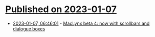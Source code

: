 # [Published on 2023-01-07](index.md)

* [2023-01-07, 06:46:01](https://news.ycombinator.com/item?id=34285821) - [MacLynx beta 4: now with scrollbars and dialogue boxes](http://oldvcr.blogspot.com/2023/01/maclynx-beta-4-now-with-scrollbars-and.html)
